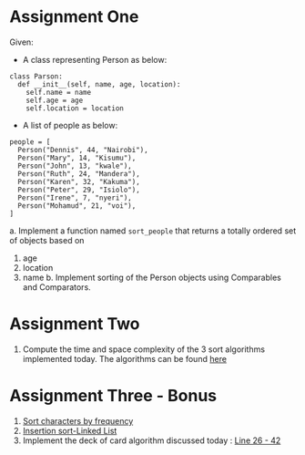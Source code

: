 # Assignment One
 
 
Given:

- A class representing Person as below:
```
class Parson:
  def __init__(self, name, age, location):
    self.name = name
    self.age = age
    self.location = location
```
  
- A list of people as below:
```
people = [
  Person("Dennis", 44, "Nairobi"),
  Person("Mary", 14, "Kisumu"),
  Person("John", 13, "kwale"),
  Person("Ruth", 24, "Mandera"),
  Person("Karen", 32, "Kakuma"),
  Person("Peter", 29, "Isiolo"),
  Person("Irene", 7, "nyeri"),
  Person("Mohamud", 21, "voi"),
]
```

a. Implement a function named `sort_people` that returns a totally ordered set of objects based on 
  1. age
  2. location
  3. name
b. Implement sorting of the Person objects using Comparables and Comparators.

# Assignment Two

1. Compute the time and space complexity of the 3 sort algorithms implemented today. The algorithms can be found [here](https://replit.com/@lakivisi/sorting-gol)

# Assignment Three - Bonus
1. [Sort characters by frequency](https://leetcode.com/problems/sort-characters-by-frequency/)
2. [Insertion sort-Linked List](https://leetcode.com/problems/insertion-sort-list/)
3. Implement the deck of card algorithm discussed today : [Line 26 - 42](https://replit.com/@lakivisi/sorting-gol)
